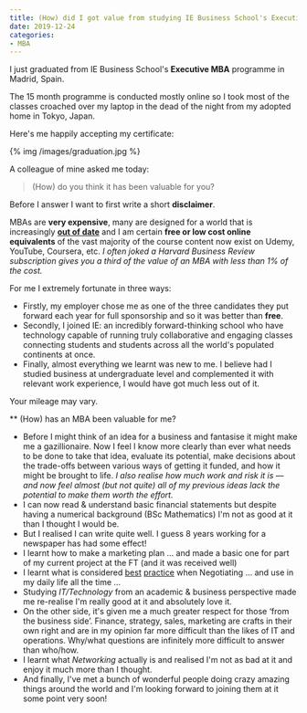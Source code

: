 ```yaml
---
title: (How) did I got value from studying IE Business School's Executive MBA
date: 2019-12-24
categories:
- MBA
---
```


I just graduated from IE Business School's **Executive MBA** programme in Madrid, Spain.

The 15 month programme is conducted mostly online so I took most of the classes croached over my laptop in the dead of the night from my adopted home in Tokyo, Japan.

Here's me happily accepting my certificate:

{% img /images/graduation.jpg %}

A colleague of mine asked me today:

> (How) do you think it has been valuable for you?

Before I answer I want to first write a short **disclaimer**.

MBAs are **very expensive**, many are designed for a world that is increasingly **[out of date](https://www.economist.com/leaders/2019/10/31/the-future-of-management-education)** and I am certain **free or low cost online equivalents** of the vast majority of the course content now exist on Udemy, YouTube, Coursera, etc. _I often joked a Harvard Business Review subscription gives you a third of the value of an MBA with less than 1% of the cost._

For me I extremely fortunate in three ways:

- Firstly, my employer chose me as one of the three candidates they put forward each year for full sponsorship and so it was better than **free**.
- Secondly, I joined IE: an incredibly forward-thinking school who have technology capable of running truly collaborative and engaging classes connecting students and students across all the world's populated continents at once.
- Finally, almost everything we learnt was new to me. I believe had I studied business at undergraduate level and complemented it with relevant work experience, I would have got much less out of it.

Your mileage may vary.

** (How) has an MBA been valuable for me?

- Before I might think of an idea for a business and fantasise it might make me a gazillionaire. Now I feel I know more clearly than ever what needs to be done to take that idea, evaluate its potential, make decisions about the trade-offs between various ways of getting it funded, and how it might be brought to life. _I also realise how much work and risk it is — and now feel almost (but not quite) all of my previous ideas lack the potential to make them worth the effort._
- I can now read & understand basic financial statements but despite having a numerical background (BSc Mathematics) I'm not as good at it than I thought I would be.
- But I realised I can write quite well. I guess 8 years working for a newspaper has had some effect!
- I learnt how to make a marketing plan … and made a basic one for part of my current project at the FT (and it was received well)
- I learnt what is considered [best](https://www.amazon.com/Manager-as-Negotiator-David-Lax/dp/1451636490) [practice](https://hbr.org/2001/04/six-habits-of-merely-effective-negotiators) when Negotiating … and use in my daily life all the time …
- Studying _IT/Technology_ from an academic & business perspective made me re-realise I'm really good at it and absolutely love it.
- On the other side, it's given me a much greater respect for those ‘from the business side’. Finance, strategy, sales, marketing are crafts in their own right and are in my opinion far more difficult than the likes of IT and operations. Why/what questions are infinitely more difficult to answer than who/how.
- I learnt what _Networking_ actually is and realised I'm not as bad at it and enjoy it much more than I thought.
- And finally, I've met a bunch of wonderful people doing crazy amazing things around the world and I'm looking forward to joining them at it some point very soon!
